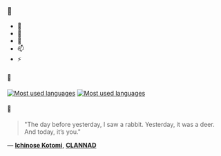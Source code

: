 ### 👋

- 🔭
- 🌱
- 💬
- 📫
- ⚡

#### 🧏

[![Most used languages](https://github-readme-stats-aynah.vercel.app/api/top-langs/?username=aynh&theme=solarized-dark&langs_count=6&layout=compact&hide_title=true)](https://github.com/anuraghazra/github-readme-stats#gh-dark-mode-only)
[![Most used languages](https://github-readme-stats-aynah.vercel.app/api/top-langs/?username=aynh&theme=solarized-light&langs_count=6&layout=compact&hide_title=true)](https://github.com/anuraghazra/github-readme-stats#gh-light-mode-only)

#### 💬

> "The day before yesterday, I saw a rabbit. Yesterday, it was a deer. And today, it’s you."

&mdash; [**Ichinose Kotomi**](https://myanimelist.net/character.php?q=Ichinose%20Kotomi&cat=character), [**CLANNAD**](https://myanimelist.net/search/all?q=CLANNAD&cat=all)
